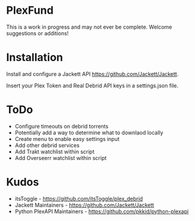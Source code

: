 # PlexFund


This is a work in progress and may not ever be complete. Welcome suggestions or additions!


# Installation

Install and configure a Jackett API https://github.com/Jackett/Jackett.

Insert your Plex Token and Real Debrid API keys in a settings.json file.


# ToDo

- Configure timeouts on debrid torrents
- Potentially add a way to determine what to downlaod locally
- Create menu to enable easy settings input
- Add other debrid services
- Add Trakt watchlist within script
- Add Overseerr watchlist within script


# Kudos

- itsToggle - https://github.com/itsToggle/plex_debrid
- Jackett Maintainers - https://github.com/Jackett/Jackett
- Python PlexAPI Maintainers - https://github.com/pkkid/python-plexapi
